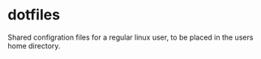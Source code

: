 # dotfiles #

Shared configration files for a regular linux user, to be placed in the users home directory.

